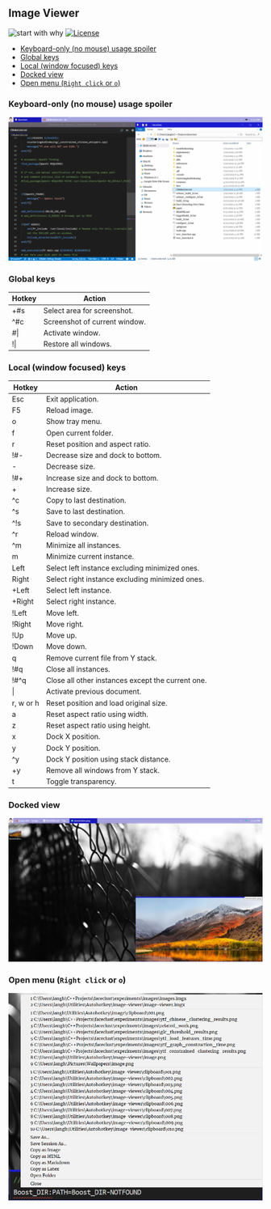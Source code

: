 ## Image Viewer <!-- omit in toc -->

![start with why](https://img.shields.io/badge/autohotkey%20build-passing-brightgreen.svg?style=flat) [![License](https://img.shields.io/badge/License-MIT-blue.svg)](https://raw.githubusercontent.com/langheran/image-viewer/master/LICENSE.md)
- [Keyboard-only (no mouse) usage spoiler](#keyboard-only-no-mouse-usage-spoiler)
- [Global keys](#global-keys)
- [Local (window focused) keys](#local-window-focused-keys)
- [Docked view](#docked-view)
- [Open menu (`Right click` or `o`)](#open-menu-right-click-or-o)

### Keyboard-only (no mouse) usage spoiler

![usage](docs/images/usage.gif)

### Global keys

| Hotkey | Action                        |
| ------ | ----------------------------- |
| +#s     | Select area for screenshot.   |
| ^#c    | Screenshot of current window. |
| #\|    | Activate window.              |
| !\|    | Restore all windows.          |


### Local (window focused) keys

| Hotkey | Action                            |
| ------ | --------------------------------- |
| Esc    | Exit application.                 |
| F5     | Reload image.                     |
| o      | Show tray menu.                   |
| f      | Open current folder.              |
| r      | Reset position and aspect ratio.  |
| !#-    | Decrease size and dock to bottom. |
| -      | Decrease size.                    |
| !#+    | Increase size and dock to bottom. |
| +      | Increase size.                    |
| ^c     | Copy to last destination.         |
| ^s     | Save to last destination.         |
| ^!s    | Save to secondary destination.    |
| ^r     | Reload window.                    |
| ^m     | Minimize all instances.           |
| m     | Minimize current instance.           |
| Left     | Select left instance excluding minimized ones.           |
| Right     | Select right instance excluding minimized ones.           |
| +Left     | Select left instance.           |
| +Right     | Select right instance.           |
| !Left     | Move left.           |
| !Right     | Move right.           |
| !Up     | Move up.           |
| !Down     | Move down.           |
| q     | Remove current file from Y stack.           |
| !#q     | Close all instances.           |
| !#^q     | Close all other instances except the current one.           |
| \|     | Activate previous document.           |
| r, w or h     |  Reset position and load original size.          |
| a     |  Reset aspect ratio using width.          |
| z     |  Reset aspect ratio using height.          |
| x     |  Dock X position.          |
| y     |  Dock Y position.          |
| ^y     |  Dock Y position using stack distance.          |
| +y     |  Remove all windows from Y stack.          |
| t     |  Toggle transparency.          |


### Docked view
![docked](docs/images/docked.png)

### Open menu (`Right click` or `o`)
![menu](docs/images/menu.png)